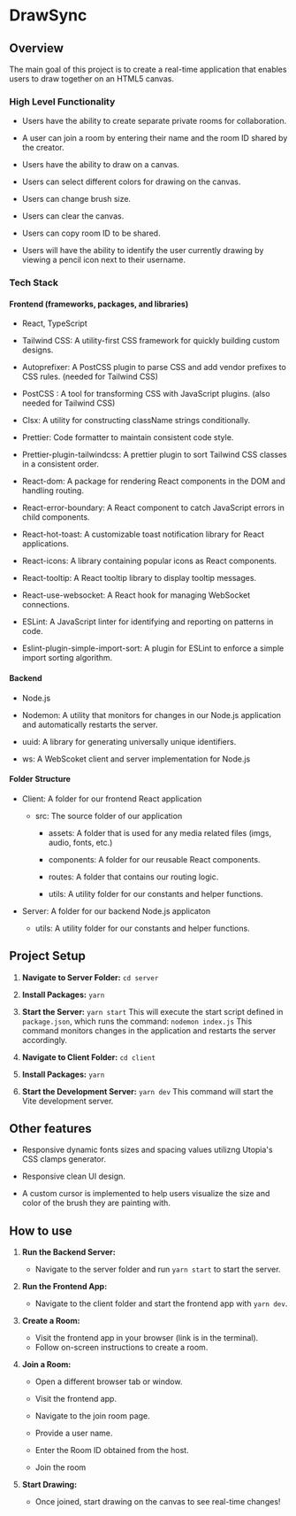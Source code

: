 # DrawSync

## Overview

The main goal of this project is to create a real-time application that enables users to draw together on an HTML5 canvas.



### High Level Functionality

- Users have the ability to create separate private rooms for collaboration.

- A user can join a room by entering their name and the room ID shared by the creator.

- Users have the ability to draw on a canvas.

- Users can select different colors for drawing on the canvas.

- Users can change brush size.

- Users can clear the canvas.

- Users can copy room ID to be shared.

- Users will have the ability to identify the user currently drawing by viewing a pencil icon next to their username.
  
  

### Tech Stack

#### Frontend (frameworks, packages, and libraries)

- React, TypeScript

- Tailwind CSS: A utility-first CSS framework for quickly building custom designs.

- Autoprefixer: A PostCSS plugin to parse CSS and add vendor prefixes to CSS rules. (needed for Tailwind CSS)

- PostCSS : A tool for transforming CSS with JavaScript plugins. (also needed for Tailwind CSS)

- Clsx: A utility for constructing className strings conditionally.

- Prettier: Code formatter to maintain consistent code style.

- Prettier-plugin-tailwindcss: A prettier plugin to sort Tailwind CSS classes in a consistent order.

- React-dom: A package for rendering React components in the DOM and handling routing.

- React-error-boundary: A React component to catch JavaScript errors in child components.

- React-hot-toast: A customizable toast notification library for React applications.

- React-icons: A library containing popular icons as React components.

- React-tooltip: A React tooltip library to display tooltip messages.

- React-use-websocket: A React hook for managing WebSocket connections.

- ESLint: A JavaScript linter for identifying and reporting on patterns in code.

- Eslint-plugin-simple-import-sort: A plugin for ESLint to enforce a simple import sorting algorithm.

#### Backend

- Node.js

- Nodemon: A utility that monitors for changes in our Node.js application and automatically restarts the server.

- uuid: A library for generating universally unique identifiers.

- ws: A WebScoket client and server implementation for Node.js
  
  

#### Folder Structure

- Client: A folder for our frontend React application
  
  - src: The source folder of our application
    
    - assets: A folder that is used for any media related files (imgs, audio, fonts, etc.)
    
    - components: A folder for our reusable React components.
    
    - routes: A folder that contains our routing logic.
    
    - utils: A utility folder for our constants and helper functions.

- Server: A folder for our backend Node.js applicaton
  
  - utils: A utility folder for our constants and helper functions.
    
    

## Project Setup

1. **Navigate to Server Folder:** `cd server`

2. **Install Packages:** `yarn`

3. **Start the Server:** `yarn start`
   This will execute the start script defined in `package.json`, which runs the command:
   `nodemon index.js` This command monitors changes in the application and restarts the server accordingly.

4. **Navigate to Client Folder:** `cd client`

5. **Install Packages:** `yarn`

6. **Start the Development Server:** `yarn dev`
   This command will start the Vite development server.
   
   

## Other features

- Responsive dynamic fonts sizes and spacing values utilizng Utopia's CSS clamps generator.

- Responsive clean UI design.

- A custom cursor is implemented to help users visualize the size and color of the brush they are painting with.
  
  

## How to use

1. **Run the Backend Server:**
   
   * Navigate to the server folder and run `yarn start` to start the server.

2. **Run the Frontend App:**
   
   * Navigate to the client folder and start the frontend app with `yarn dev`.

3. **Create a Room:**
   
   * Visit the frontend app in your browser (link is in the terminal).
   * Follow on-screen instructions to create a room.

4. **Join a Room:**
   
   * Open a different browser tab or window.
   
   * Visit the frontend app.
   
   * Navigate to the join room page.
   
   * Provide a user name.
   
   * Enter the Room ID obtained from the host.
   
   * Join the room

5. **Start Drawing:**
   
   * Once joined, start drawing on the canvas to see real-time changes!
